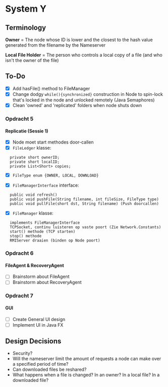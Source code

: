 #   System Y
##  Terminology
**Owner** = The node whose ID is lower and the closest to the hash value generated from the filename by the Nameserver

**Local File Holder** = The person who controls a local copy of a file (and who isn't the owner of the file)

## To-Do
- [x] Add hasFile() method to FileManager
- [x] Change dodgy `while(){synchronized}` construction in Node to spin-lock that's locked in the node and unlocked remotely (Java Semaphores)
- [x] Clean 'owned' and 'replicated' folders when node shuts down

### Opdracht 5
#### Replicatie (Sessie 1)
- [x] Node moet start methodes door-callen
- [x] `FileLedger` klasse:
```
  private short ownerID;
  private short localID;
  private List<Short> copies; 
```

- [x] `FileType enum {OWNER, LOCAL, DOWNLOAD}`

- [x] `FileManagerInterface` interface:
```
  public void refresh()
  public void pushFile(String filename, int fileSize, FileType type)
  public void pullFile(short dst, String filename) (Push doorcallen)
```
- [x] `FileManager` klasse:
```
  implements FileManagerInterface
  TCPSocket, continu luisteren op vaste poort (Zie Network.Constants)
  start() methode (TCP starten)
  stop() methode
  RMIServer draaien (binden op Node poort)
```

### Opdracht 6
#### FileAgent & RecoveryAgent
- [ ] Brainstorm about FileAgent
- [ ] Brainstorm about RecoveryAgent

### Opdracht 7
#### GUI
- [ ] Create General UI design
- [ ] Implement UI in Java FX

## Design Decisions
- Security?
- Will the nameserver limit the amount of requests a node can make over a specified period of time?
- Can downloaded files be reshared?
- What happens when a file is changed? In an owner? In a local file? In a downloaded file?
